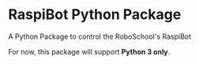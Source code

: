 # RaspiBot Python Package

A Python Package to control the RoboSchool's RaspiBot

For now, this package will support **Python 3 only**.
